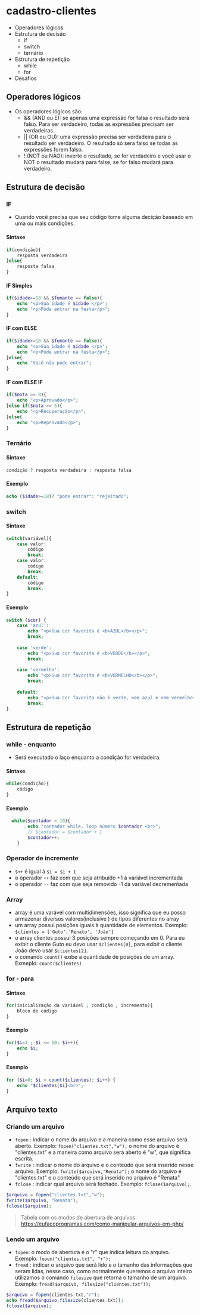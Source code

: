 # cadastro-clientes
- Operadores lógicos
- Estrutura de decisão
    - if
    - switch
    - ternário
- Estrutura de repetição
    - while
    - for
- Desafios

## Operadores lógicos
- Os operadores lógicos são:
    - && (AND ou E): se apenas uma expressão for falsa o resultado será falso. Para ser verdadeiro, todas as expressões precisam ser verdadeiras.
    - || (OR ou OU): uma expressão precisa ser verdadeira para o resultado ser verdadeiro. O resultado só sera falso se todas as expressões forem falso.
    - ! (NOT ou NÃO): inverte o resultado, se for verdadeiro e você usar o NOT o resultado mudará para false, se for falso mudará para verdadeiro.
 

##  Estrutura de decisão
### IF
- Quando você precisa que seu código tome alguma decição baseado em uma ou mais condições.

#### Sintaxe 
```php
if(condição){
    resposta verdadeira
}else{
    resposta falsa
}
```

#### IF Simples
```php
if($idade>=18 && $fumante == false){
    echo "<p>Sua idade é $idade </p>";
    echo "<p>Pode entrar na festa</p>";
}
```

#### IF com ELSE
```php
if($idade>=18 && $fumante == false){
    echo "<p>Sua idade é $idade </p>";
    echo "<p>Pode entrar na festa</p>";
}else{
    echo "Você não pode entrar";
}
```

#### IF com ELSE IF
```php
if($nota >= 8){
    echo "<p>Aprovado</p>";
}else if($nota >= 5){
    echo "<p>Recuperação</p>";
}else{
    echo "<p>Reprovado</p>";
}
```

### Ternário
#### Sintaxe
```php
condição ? resposta verdadeira : resposta falsa
```
#### Exemplo
```php
echo ($idade>=18)? "pode entrar": "rejeitado";
``` 

### switch
#### Sintaxe
```php
switch(variável){
    case valor:
        código
        break;
    case valor:
        código
        break;
    default:
        código
        break;
}
```
#### Exemplo
```php
switch ($cor) {
    case 'azul':
        echo "<p>Sua cor favorita é <b>AZUL</b></p>";
        break;
    
    case 'verde':
        echo "<p>Sua cor favorita é <b>VERDE</b></p>";
        break;
    
    case 'vermelho':
        echo "<p>Sua cor favorita é <b>VERMELHO</b></p>";
        break;
        
    default:
        echo "<p>Sua cor favorita não é verde, nem azul e nem vermelho</p>";
        break;
}
```

## Estrutura de repetição
### while - enquanto
- Será executado o laço enquanto a condição for verdadeira.
#### Sintaxe
```php
while(condição){
    código
}
```

#### Exemplo
```php
  while($contador < 10){
        echo "contador while, loop número $contador <br>";
        // $contador = $contador + 1
        $contador++;
    }
```

### Operador de incremente
- `$++` é igual à `$i = $i + 1`
- o operador `++` faz com que seja atribuído +1 à variável incrementada 
- o operador `--` faz com que seja removido -1 da variável decrementada

### Array
- array é uma varável com multidimensões, isso significa que eu posso armazenar diversos valores(inclusive ) de tipos diferentes no array
- um array possui posições iguais à quantidade de elementos. Exemplo: `$clientes = ['Guto','Renato', 'João']`
-  o array clientes possui 3 posições sempre começando em 0. Para eu exibir o cliente Guto eu devo usar `$clientes[0]`, para exibir o cliente João devo usar `$clientes[2]`.
- o comando `count()` exibe a quantidade de posições de um array. Exmeplo: `count($clientes)`

### for - para
#### Sintaxe
```php
for(inicialização da variável ; condição ; incremento){
    bloco de código
}
```
#### Exemplo
```php
for($i=1 ; $i <= 10; $i++){
    echo $i;
}
```

#### Exemplo
```php
for ($i=0; $i < count($clientes); $i++) { 
    echo "$clientes[$i]<br>";
}
```

## Arquivo texto
### Criando um arquivo
- `fopen` : indicar o nome do arquivo e a maneira como esse arquivo será aberto. Exemplo: `fopen("clientes.txt","w");` o nome do arquivo é "clientes.txt" e a maneira como arquivo será aberto é "w", que significa escrita.
- `fwrite` : indicar o nome do arquivo e o conteúdo que será inserido nesse arquivo. Exemplo: `fwrite($arquivo,"Renata");` o nome do arquivo é "clientes.txt" e o conteúdo que será inserido no arquivo é "Renata"
- `fclose` : indicar qual arquivo será fechado. Exemplo: `fclose($arquivo);`.

```php
$arquivo = fopen("clientes.txt","w");
fwrite($arquivo, "Renata");
fclose($arquivo);
```

> Tabela com os modos de abertura de arquivos: https://eufacoprogramas.com/como-manipular-arquivos-em-php/
### Lendo um arquivo
- `fopen`: o modo de abertura é o "r" que indica leitura do arquivo. Exemplo: `fopen("clientes.txt", "r");`
- `fread` : indicar o arquivo que será lido e o tamanho das informações que seram lidas, nesse caso, como normalmente queremos o arquivo inteiro utilizamos o comando `filesize` que retorna o tamanho de um arquivo. Exemplo: `fread($arquivo, filesize("clientes.txt"));`

```php
$arquivo = fopen(clientes.txt,"r");
echo fread($arquivo,filesize(clientes.txt));
fclose($arquivo);
```